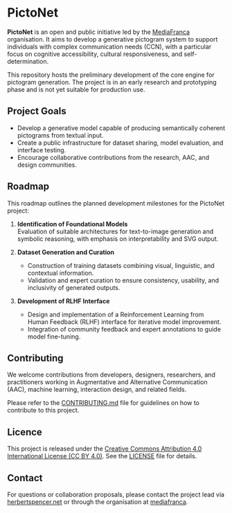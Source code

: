 # PictoNet

**PictoNet** is an open and public initiative led by the [MediaFranca](https://github.com/mediafranca) organisation. It aims to develop a generative pictogram system to support individuals with complex communication needs (CCN), with a particular focus on cognitive accessibility, cultural responsiveness, and self-determination.

This repository hosts the preliminary development of the core engine for pictogram generation. The project is in an early research and prototyping phase and is not yet suitable for production use.

## Project Goals

- Develop a generative model capable of producing semantically coherent pictograms from textual input.
- Create a public infrastructure for dataset sharing, model evaluation, and interface testing.
- Encourage collaborative contributions from the research, AAC, and design communities.

## Roadmap

This roadmap outlines the planned development milestones for the PictoNet project:

1. **Identification of Foundational Models**  
   Evaluation of suitable architectures for text-to-image generation and symbolic reasoning, with emphasis on interpretability and SVG output.

2. **Dataset Generation and Curation**  
   - Construction of training datasets combining visual, linguistic, and contextual information.  
   - Validation and expert curation to ensure consistency, usability, and inclusivity of generated outputs.

3. **Development of RLHF Interface**  
   - Design and implementation of a Reinforcement Learning from Human Feedback (RLHF) interface for iterative model improvement.  
   - Integration of community feedback and expert annotations to guide model fine-tuning.

## Contributing

We welcome contributions from developers, designers, researchers, and practitioners working in Augmentative and Alternative Communication (AAC), machine learning, interaction design, and related fields.

Please refer to the [CONTRIBUTING.md](CONTRIBUTING.md) file for guidelines on how to contribute to this project.

## Licence

This project is released under the [Creative Commons Attribution 4.0 International License (CC BY 4.0)](https://creativecommons.org/licenses/by/4.0/). See the [LICENSE](LICENSE) file for details.

## Contact

For questions or collaboration proposals, please contact the project lead via [herbertspencer.net](https://herbertspencer.net) or through the organisation at [mediafranca](https://github.com/mediafranca).

